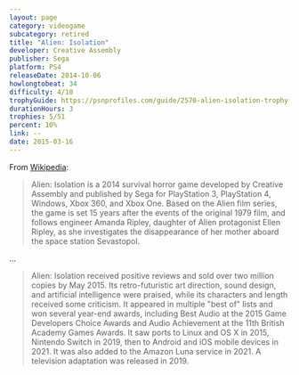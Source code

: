 ```yaml
---
layout: page
category: videogame
subcategory: retired
title: "Alien: Isolation"
developer: Creative Assembly
publisher: Sega
platform: PS4
releaseDate: 2014-10-06
howlongtobeat: 34
difficulty: 4/10
trophyGuide: https://psnprofiles.com/guide/2570-alien-isolation-trophy-guide
durationHours: 3
trophies: 5/51
percent: 10%
link: --
date: 2015-03-16
---
```


From [Wikipedia](https://en.wikipedia.org/wiki/Alien:_Isolation):

> Alien: Isolation is a 2014 survival horror game developed by Creative Assembly and published by Sega for PlayStation 3, PlayStation 4, Windows, Xbox 360, and Xbox One. Based on the Alien film series, the game is set 15 years after the events of the original 1979 film, and follows engineer Amanda Ripley, daughter of Alien protagonist Ellen Ripley, as she investigates the disappearance of her mother aboard the space station Sevastopol.

…

> Alien: Isolation received positive reviews and sold over two million copies by May 2015. Its retro-futuristic art direction, sound design, and artificial intelligence were praised, while its characters and length received some criticism. It appeared in multiple "best of" lists and won several year-end awards, including Best Audio at the 2015 Game Developers Choice Awards and Audio Achievement at the 11th British Academy Games Awards. It saw ports to Linux and OS X in 2015, Nintendo Switch in 2019, then to Android and iOS mobile devices in 2021. It was also added to the Amazon Luna service in 2021. A television adaptation was released in 2019.
